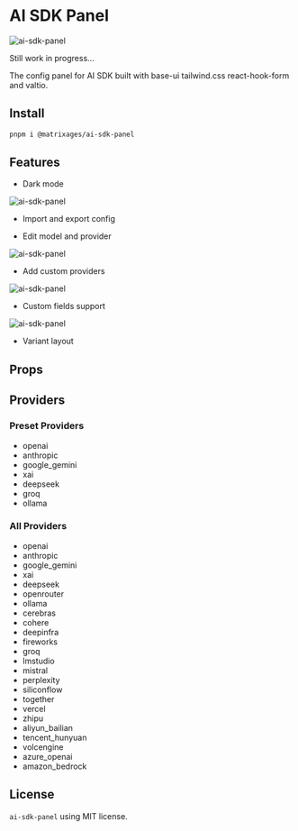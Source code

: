 # AI SDK Panel

![ai-sdk-panel](./images/ai-sdk-panel.png)

Still work in progress...

The config panel for AI SDK built with base-ui tailwind.css react-hook-form and valtio.

## Install

```bash
pnpm i @matrixages/ai-sdk-panel
```

## Features

- Dark mode

![ai-sdk-panel](./images/dark_mode.png)

- Import and export config

- Edit model and provider

![ai-sdk-panel](./images/edit_model.png)

- Add custom providers

![ai-sdk-panel](./images/custom_providers.png)

- Custom fields support

![ai-sdk-panel](./images/custom_fields.png)

- Variant layout

## Props

## Providers

### Preset Providers

- openai
- anthropic
- google_gemini
- xai
- deepseek
- groq
- ollama

### All Providers

- openai
- anthropic
- google_gemini
- xai
- deepseek
- openrouter
- ollama
- cerebras
- cohere
- deepinfra
- fireworks
- groq
- lmstudio
- mistral
- perplexity
- siliconflow
- together
- vercel
- zhipu
- aliyun_bailian
- tencent_hunyuan
- volcengine
- azure_openai
- amazon_bedrock

## License

`ai-sdk-panel` using MIT license.
